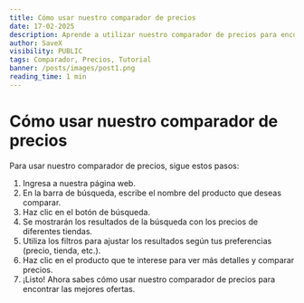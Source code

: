 ```yaml
---
title: Cómo usar nuestro comparador de precios
date: 17-02-2025
description: Aprende a utilizar nuestro comparador de precios para encontrar las mejores ofertas
author: SaveX
visibility: PUBLIC
tags: Comparador, Precios, Tutorial
banner: /posts/images/post1.png
reading_time: 1 min
---
```


# Cómo usar nuestro comparador de precios

Para usar nuestro comparador de precios, sigue estos pasos:
1. Ingresa a nuestra página web.
2. En la barra de búsqueda, escribe el nombre del producto que deseas comparar.
3. Haz clic en el botón de búsqueda.
4. Se mostrarán los resultados de la búsqueda con los precios de diferentes tiendas.
5. Utiliza los filtros para ajustar los resultados según tus preferencias (precio, tienda, etc.).
6. Haz clic en el producto que te interese para ver más detalles y comparar precios.
7. ¡Listo! Ahora sabes cómo usar nuestro comparador de precios para encontrar las mejores ofertas.